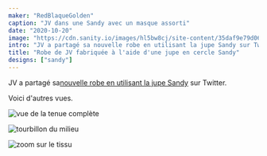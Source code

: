 ```yaml
---
maker: "RedBlaqueGolden"
caption: "JV dans une Sandy avec un masque assorti"
date: "2020-10-20"
image: "https://cdn.sanity.io/images/hl5bw8cj/site-content/35daf9e79d06a8a12972a1e0bd87bce6f3c92028-1536x2048.jpg"
intro: "JV a partagé sa nouvelle robe en utilisant la jupe Sandy sur Twitter."
title: "Robe de JV fabriquée à l'aide d'une jupe en cercle Sandy"
designs: ["sandy"]
---
```


JV a partagé sa[nouvelle robe en utilisant la jupe Sandy](https://twitter.com/RedBlaqueGolden/status/1317752221933633537) sur Twitter.

Voici d'autres vues.

![vue de la tenue complète](https://posts.freesewing.org/uploads/sandy_by_jv_jv_sandy_fulllength_3553786a5c.jpg "vue de la tenue complète")

![tourbillon du milieu](https://posts.freesewing.org/uploads/sandy_by_jv_jv_sandy_midtwirl_d5dccbb1d1.jpg "tourbillon du milieu")

![zoom sur le tissu](https://posts.freesewing.org/uploads/sandy_by_jv_jv_sandy_fabric_closeup_1fa49dfcad.jpg "zoom sur le tissu")
